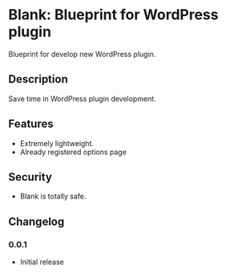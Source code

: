 # Blank: Blueprint for WordPress plugin

Blueprint for develop new WordPress plugin.


## Description

Save time in WordPress plugin development.


## Features
* Extremely lightweight. 
* Already registered options page


## Security
* Blank is totally safe.


## Changelog

### 0.0.1
* Initial release
